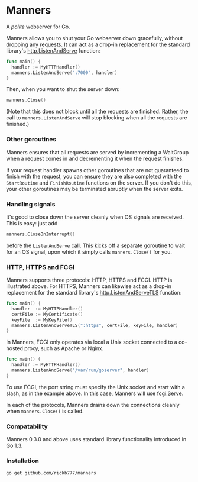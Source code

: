 # Manners

A *polite* webserver for Go.

Manners allows you to shut your Go webserver down gracefully, without dropping any requests. It can act as a drop-in replacement for the standard library's 
[http.ListenAndServe](http://golang.org/pkg/net/http/#ListenAndServe) function:

```go
func main() {
  handler := MyHTTPHandler()
  manners.ListenAndServe(":7000", handler)
}
```

Then, when you want to shut the server down:

```go
manners.Close()
```

(Note that this does not block until all the requests are finished. Rather, the call to `manners.ListenAndServe` will stop blocking when all the requests are finished.)

### Other goroutines

Manners ensures that all requests are served by incrementing a WaitGroup when a request comes in and decrementing it when the request finishes.

If your request handler spawns other goroutines that are not guaranteed to finish with the request, you can ensure they are also completed with the `StartRoutine` and `FinishRoutine` functions on the server. If you don't do this, your other goroutines may be terminated abruptly when the server exits.

### Handling signals

It's good to close down the server cleanly when OS signals are received. This is easy: just add

```go
manners.CloseOnInterrupt()
```
before the `ListenAndServe` call. This kicks off a separate goroutine to wait for an OS signal, upon which it simply calls `manners.Close()` for you.

### HTTP, HTTPS and FCGI

Manners supports three protocols: HTTP, HTTPS and FCGI. HTTP is illustrated above. 
For HTTPS, Manners can likewise act as a drop-in replacement for the standard library's 
[http.ListenAndServeTLS](http://golang.org/pkg/net/http/#ListenAndServeTLS) function:

```go
func main() {
  handler  := MyHTTPHandler()
  certFile := MyCertificate()
  keyFile  := MyKeyFile()
  manners.ListenAndServeTLS(":https", certFile, keyFile, handler)
}
```

In Manners, FCGI only operates via local a Unix socket connected to a co-hosted proxy, such as Apache or Nginx. 

```go
func main() {
  handler := MyHTTPHandler()
  manners.ListenAndServe("/var/run/goserver", handler)
}
```

To use FCGI, the port string must specify the Unix socket and start with a slash, as in the example above. In this case, Manners will use [fcgi.Serve](http://golang.org/pkg/net/http/fcgi/#Serve).

In each of the protocols, Manners drains down the connections cleanly when `manners.Close()` is called.

### Compatability

Manners 0.3.0 and above uses standard library functionality introduced in Go 1.3.

### Installation

`go get github.com/rickb777/manners`
